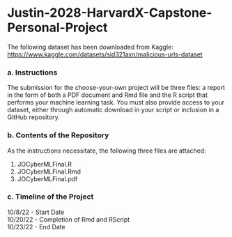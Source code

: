 # Justin-2028-HarvardX-Capstone-Personal-Project

The following dataset has been downloaded from Kaggle: <br />
https://www.kaggle.com/datasets/sid321axn/malicious-urls-dataset

### a. Instructions
The submission for the choose-your-own project will be three files: a report in the form of both a PDF document and Rmd file and the R script that performs your machine learning task. You must also provide access to your dataset, either through automatic download in your script or inclusion in a GitHub repository.


### b. Contents of the Repository
As the instructions necessitate, the following three files are attached: <br />
1. JOCyberMLFinal.R <br />
2. JOCyberMLFinal.Rmd <br />
3. JOCyberMLFinal.pdf <br />

### c. Timeline of the Project
10/8/22 - Start Date <br />
10/20/22 - Completion of Rmd and RScript <br />
10/23/22 - End Date <br />

